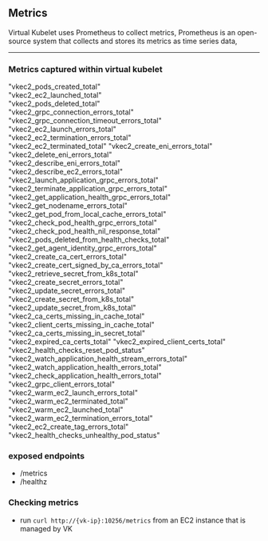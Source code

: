 
## Metrics
Virtual Kubelet uses Prometheus to collect metrics, Prometheus is an open-source system that collects and stores its metrics as time series data,

----

### Metrics captured within virtual kubelet

"vkec2_pods_created_total"  
"vkec2_ec2_launched_total"  
"vkec2_pods_deleted_total"  
"vkec2_grpc_connection_errors_total"  
"vkec2_grpc_connection_timeout_errors_total"  
"vkec2_ec2_launch_errors_total"  
"vkec2_ec2_termination_errors_total"  
"vkec2_ec2_terminated_total"
"vkec2_create_eni_errors_total"  
"vkec2_delete_eni_errors_total"  
"vkec2_describe_eni_errors_total"  
"vkec2_describe_ec2_errors_total"  
"vkec2_launch_application_grpc_errors_total"  
"vkec2_terminate_application_grpc_errors_total"  
"vkec2_get_application_health_grpc_errors_total"  
"vkec2_get_nodename_errors_total"  
"vkec2_get_pod_from_local_cache_errors_total"  
"vkec2_check_pod_health_grpc_errors_total"  
"vkec2_check_pod_health_nil_response_total"  
"vkec2_pods_deleted_from_health_checks_total"  
"vkec2_get_agent_identity_grpc_errors_total"  
"vkec2_create_ca_cert_errors_total"  
"vkec2_create_cert_signed_by_ca_errors_total"  
"vkec2_retrieve_secret_from_k8s_total"  
"vkec2_create_secret_errors_total"  
"vkec2_update_secret_errors_total"  
"vkec2_create_secret_from_k8s_total"  
"vkec2_update_secret_from_k8s_total"  
"vkec2_ca_certs_missing_in_cache_total"  
"vkec2_client_certs_missing_in_cache_total"  
"vkec2_ca_certs_missing_in_secret_total"  
"vkec2_expired_ca_certs_total"
"vkec2_expired_client_certs_total"  
"vkec2_health_checks_reset_pod_status"  
"vkec2_watch_application_health_stream_errors_total"  
"vkec2_watch_application_health_errors_total"  
"vkec2_check_application_health_errors_total"  
"vkec2_grpc_client_errors_total"  
"vkec2_warm_ec2_launch_errors_total"  
"vkec2_warm_ec2_terminated_total"  
"vkec2_warm_ec2_launched_total"  
"vkec2_warm_ec2_termination_errors_total"  
"vkec2_ec2_create_tag_errors_total"  
"vkec2_health_checks_unhealthy_pod_status"  

### exposed endpoints
* /metrics
* /healthz

### Checking metrics
* run `curl http://{vk-ip}:10256/metrics` from an EC2 instance that is managed by VK
